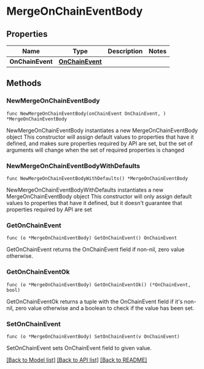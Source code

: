 # MergeOnChainEventBody

## Properties

Name | Type | Description | Notes
------------ | ------------- | ------------- | -------------
**OnChainEvent** | [**OnChainEvent**](OnChainEvent.md) |  | 

## Methods

### NewMergeOnChainEventBody

`func NewMergeOnChainEventBody(onChainEvent OnChainEvent, ) *MergeOnChainEventBody`

NewMergeOnChainEventBody instantiates a new MergeOnChainEventBody object
This constructor will assign default values to properties that have it defined,
and makes sure properties required by API are set, but the set of arguments
will change when the set of required properties is changed

### NewMergeOnChainEventBodyWithDefaults

`func NewMergeOnChainEventBodyWithDefaults() *MergeOnChainEventBody`

NewMergeOnChainEventBodyWithDefaults instantiates a new MergeOnChainEventBody object
This constructor will only assign default values to properties that have it defined,
but it doesn't guarantee that properties required by API are set

### GetOnChainEvent

`func (o *MergeOnChainEventBody) GetOnChainEvent() OnChainEvent`

GetOnChainEvent returns the OnChainEvent field if non-nil, zero value otherwise.

### GetOnChainEventOk

`func (o *MergeOnChainEventBody) GetOnChainEventOk() (*OnChainEvent, bool)`

GetOnChainEventOk returns a tuple with the OnChainEvent field if it's non-nil, zero value otherwise
and a boolean to check if the value has been set.

### SetOnChainEvent

`func (o *MergeOnChainEventBody) SetOnChainEvent(v OnChainEvent)`

SetOnChainEvent sets OnChainEvent field to given value.



[[Back to Model list]](../README.md#documentation-for-models) [[Back to API list]](../README.md#documentation-for-api-endpoints) [[Back to README]](../README.md)


